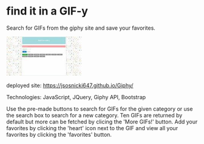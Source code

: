 # find it in a GIF-y

Search for GIFs from the giphy site and save your favorites.

![find it in a GIF-y](https://github.com/jsosnicki647/Bootstrap-Portfolio/blob/master/assets/images/gify.JPG)

deployed site: https://jsosnicki647.github.io/Giphy/

Technologies: JavaScript, JQuery, Giphy API, Bootstrap

Use the pre-made buttons to search for GIFs for the given category or use the search box to search for a new category. Ten GIFs are returned by default but more can be fetched by clicing the 'More GIFs!' button. Add your favorites by clicking the 'heart' icon next to the GIF and view all your favorites by clicking the 'favorites' button.



